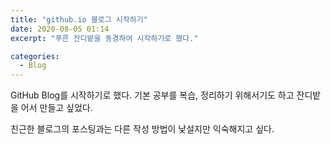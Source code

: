```yaml
---
title: "github.io 블로그 시작하기"
date: 2020-08-05 01:14
excerpt: "푸른 잔디밭을 동경하여 시작하기로 했다."

categories:
  - Blog
---
```


GitHub Blog를 시작하기로 했다. 
기본 공부를 복습, 정리하기 위해서기도 하고 잔디밭을 어서 만들고 싶었다.

친근한 블로그의 포스팅과는 다른 작성 방법이 낯설지만 익숙해지고 싶다.
